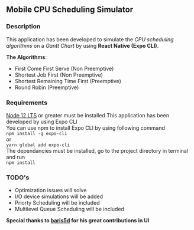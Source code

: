 ## Mobile CPU Scheduling Simulator<br>

### Description<br>

This application has been developed to simulate the *CPU scheduling algorithms* on a *Gantt Chart* by using **React Native (Expo CLI)**.

**The Algorithms**: 

* First Come First Serve (Non Preemptive)<br>
* Shortest Job First (Non Preemptive)<br>
* Shortest Remaining Time First (Preemptive)<br>
* Round Robin (Preemptive)<br>

### Requirements<br>
[Node 12 LTS](https://nodejs.org/) or greater must be installed 
This application has been developed by using Expo CLI<br>
You can use npm to install Expo CLI by using following command<br>
`npm install -g expo-cli`<br>
or<br>
`yarn global add expo-cli`<br>
The dependancies must be installed, go to the project directory in terminal and run<br>
`npm install`<br>
 
### TODO's<br>
* Optimization issues will solve
* I/O device simulations will be added
* Priorty Scheduling will be included
* Multilevel Queue Scheduling will be included

**Special thanks to [baris5d](https://github.com/baris5d) for his great contributions in UI**

